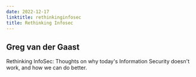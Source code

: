 ```yaml
---
date: 2022-12-17
linktitle: rethinkinginfosec
title: Rethinking Infosec
---
```


## Greg van der Gaast

Rethinking InfoSec: Thoughts on why today's Information Security doesn't work, and how we can do better. 